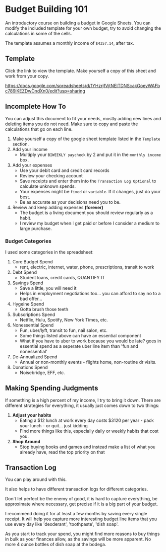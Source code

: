 # Budget Building 101

An introductory course on building a budget in Google Sheets.  You can modify the included template for your own budget, try to avoid changing the calculations in some of the cells.

The template assumes a monthly income of `$4357.14`, after tax.

## Template

Click the link to view the template.  Make yourself a copy of this sheet and work from your copy.

https://docs.google.com/spreadsheets/d/1YHzrjfVjtNEITDNScakGoeyWAFbc789iKEZDwCndXn0/edit?usp=sharing


## Incomplete How To

You can adjust this document to fit your needs, mostly adding new lines and deleting items you do not need. Make sure to copy and paste the calculations that go on each line.


1. Make yourself a copy of the google sheet template listed in the `Template` section.
1. Add your income
    - Multiply your `BIWEEKLY paycheck` by 2 and put it in the `monthly income` box.
1. Add your expenses
    - Use your debit card and credit card records
    - Review your checking account
    - Save receipts and enter them into the `Transaction Log Optional` to calculate unknown spends.
    - Your expenses might be `fixed` or `variable`.  If it changes, just do your best. 
    - Be as accurate as your decisions need you to be.
1. Review and keep adding expenses **(forever)**
    - The budget is a living document you should review regularly as a habit.
    - I review my budget when I get paid or before I consider a medium to large purchase.



### Budget Categories

I used some categories in the spreadsheet:

1. Core Budget Spend
    - rent, electric, internet, water, phone, prescriptions, transit to work
1. Debt Spend
    - Student loans, credit cards, QUANTIFY IT
1. Savings Spend
    - Save a little, you will need it
    - Helps in employment negotiations too... you can afford to say no to a bad offer...
1. Hygeine Spend
    - Gotta brush those teeth
1. Subscriptions Spend
    - Netflix, Hulu, Spotify, New York Times, etc.
1. Nonessential Spend
    - Fun, uber/lyft, transit to fun, nail salon, etc.
    - Some things listed above can have an essential component
    - What if you have to uber to work because you would be late? goes in essential spend as a seperate uber line item than 'fun and nonessential'
1. De-Annualized Spend
    - Annual or non-monthly events - flights home, non-routine dr visits.
1. Donations Spend
    - Noisebridge, EFF, etc.



## Making Spending Judgments

If something is a high percent of my income, I try to bring it down.  There are different strategies for everything, it usually just comes down to two things:

1. **Adjust your habits**
    - Eating a $12 lunch at work every day costs $3120 per year - pack your lunch - or quit... just kidding
    - Find more things like this, especially daily or weekly habits that cost you.
1. **Shop Around**
    - Stop buying books and games and instead make a list of what you already have, read the top priority on that



## Transaction Log

You can play around with this. 

It also helps to have different transaction logs for different categories.

Don't let perfect be the enemy of good, it is hard to capture everything, be approximate where necessary, get precise if it is a big part of your budget.

I recommend doing it for at least a few months by saving every single receipt. It will help you capture more interesting budget line items that you use every day like 'deoderant', 'toothpaste', 'dish soap'.

As you start to track your spend, you might find more reasons to buy things in bulk as your finances allow, as the savings will be more apparent. No more 4 ounce bottles of dish soap at the bodega.